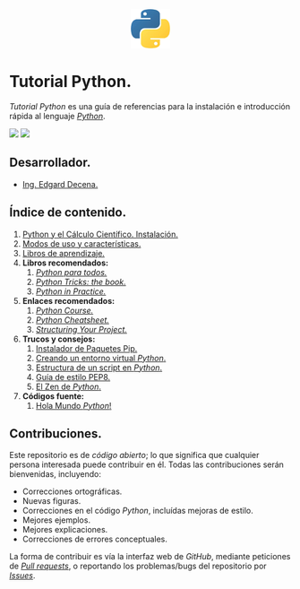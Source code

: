 <div align = "center">
    <img src = "imagenes/logo_python.jpeg" />
</div>

# Tutorial Python.

*Tutorial Python* es una guía de referencias para la instalación e introducción rápida al lenguaje [*Python*](https://www.python.org/).

<img src="https://img.shields.io/badge/License-MIT-green" /> <img src="https://img.shields.io/badge/Markdown-1.0.1%20-blue" />

## Desarrollador.

* [Ing. Edgard Decena.](mailto:edecena@gmail.com)

<a name = "indice"></a>

## Índice de contenido.

1. [Python y el Cálculo Científico. Instalación.](python_instalacion.md#cabecera)
1. [Modos de uso y características.](modos_caracteristicas.md#cabecera)
1. [Libros de aprendizaje.](libros_aprendizaje.md#cabecera)
1. **Libros recomendados:**
    1. [*Python para todos.*](documentos/libro_python_para_todos.pdf)
    1. [*Python Tricks: the book.*](documentos/libro_python_tricks_the_book.pdf)
    1. [*Python in Practice.*](documentos/libro_python_in_practice.pdf)
1. **Enlaces recomendados:**
    1. [*Python Course.*](https://www.python-course.eu/)
    1. [*Python Cheatsheet.*](https://www.pythonsheets.com/)
    1. [*Structuring Your Project.*](https://docs.python-guide.org/writing/structure/)
1. **Trucos y consejos:**
    1. [Instalador de Paquetes Pip.](instalador_paquetes_pip.md#cabecera)
    1. [Creando un entorno virtual *Python*.](creando_un_entorno_virtual.md#cabecera)
    1. [Estructura de un script en *Python*.](estructura_script_python.md#cabecera)
    1. [Guía de estilo PEP8.](guia_estilo_pep8.md#cabecera)
    1. [El Zen de *Python*.](zen_python.md#cabecera)
1. **Códigos fuente:**
    1. [Hola Mundo *Python*!](codigos/hola_mundo.py)

## Contribuciones.

Este repositorio es de *código abierto*; lo que significa que cualquier persona interesada puede contribuir en él. Todas las contribuciones serán bienvenidas, incluyendo:

* Correcciones ortográficas.
* Nuevas figuras.
* Correcciones en el código *Python*, incluídas mejoras de estilo.
* Mejores ejemplos.
* Mejores explicaciones. 
* Correcciones de errores conceptuales.

La forma de contribuir es vía la interfaz web de *GitHub*, mediante peticiones de [*Pull requests*](https://github.com/ejdecena/tutorial_python/pulls), o reportando los problemas/bugs del repositorio por [*Issues*](https://github.com/ejdecena/tutorial_python/issues).